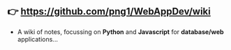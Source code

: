 ## :point_right: **https://github.com/png1/WebAppDev/wiki**

- A wiki of notes, focussing on **Python** and **Javascript** for **database/web** applications...
